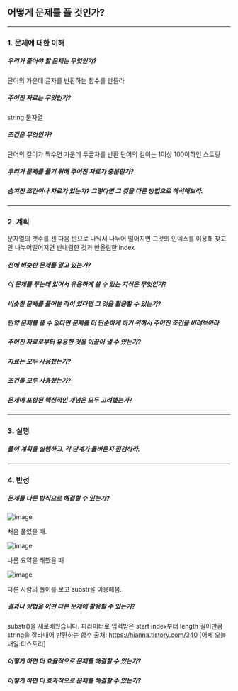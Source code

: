 ## 어떻게 문제를 풀 것인가?

---

### 1. 문제에 대한 이해

##### 우리가 풀어야 할 문제는 무엇인가?

단어의 가운데 글자를 반환하는 함수를 만들라

##### 주어진 자료는 무엇인가?

string 문자열

##### 조건은 무엇인가?

단어의 길이가 짝수면 가운데 두글자를 반환
단어의 길이는 1이상 100이하인 스트링

##### 우리가 문제를 풀기 위해 주어진 자료가 충분한가?

##### 숨겨진 조건이나 자료가 있는가? 그렇다면 그 것을 다른 방법으로 해석해보라.

---

### 2. 계획

문자열의 갯수를 센 다음
반으로 나눠서
나누어 떨어지면 그것의 인덱스를 이용해 찾고
안 나누어떨어지면 반내림한 것과 반올림한 index

##### 전에 비슷한 문제를 알고 있는가?

##### 이 문제를 푸는데 있어서 유용하게 쓸 수 있는 지식은 무엇인가?

##### 비슷한 문제를 풀어본 적이 있다면 그 것을 활용할 수 있는가?

##### 만약 문제를 풀 수 없다면 문제를 더 단순하게 하기 위해서 주어진 조건을 버려보아라

##### 주어진 자료로부터 유용한 것을 이끌어 낼 수 있는가?

##### 자료는 모두 사용했는가?

##### 조건을 모두 사용했는가?

##### 문제에 포함된 핵심적인 개념은 모두 고려했는가?

---

### 3. 실행

##### 풀이 계획을 실행하고, 각 단계가 올바른지 점검하라.

---

### 4. 반성

##### 문제를 다른 방식으로 해결할 수 있는가?

![image](https://user-images.githubusercontent.com/73337811/189278023-c5304e05-659a-41fb-a42f-baa2eefc3285.png)

처음 풀었을 때. 

![image](https://user-images.githubusercontent.com/73337811/189278029-b3b85466-c133-480e-aac7-139725be3aa0.png)

나름 요약을 해봤을 때

![image](https://user-images.githubusercontent.com/73337811/189278042-eac23ece-9b61-4a5e-9758-a5d758ccd4b4.png)

다른 사람의 풀이를 보고 substr을 이용해봄..

##### 결과나 방법을 어떤 다른 문제에 활용할 수 있는가?

substr()을 새로배웠습니다.
파라미터로 입력받은 start index부터 length 길이만큼 string을 잘라내어 반환하는 함수
출처: https://hianna.tistory.com/340 [어제 오늘 내일:티스토리]

##### 어떻게 하면 더 효율적으로 문제를 해결할 수 있는가?



##### 어떻게 하면 더 효과적으로 문제를 해결할 수 있는가?
